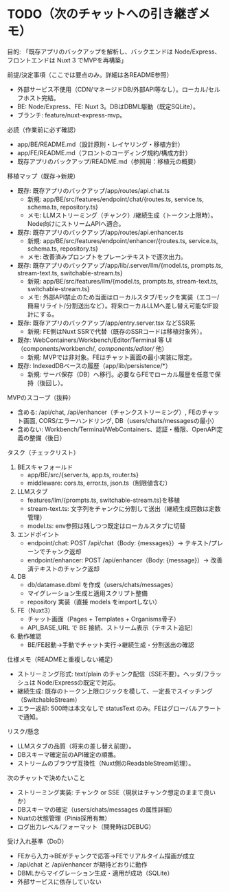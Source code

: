 # TODO（次のチャットへの引き継ぎメモ）

目的: 「既存アプリのバックアップを解析し、バックエンドは Node/Express、フロントエンドは Nuxt 3 でMVPを再構築」

前提/決定事項（ここでは要点のみ。詳細は各README参照）
- 外部サービス不使用（CDN/マネージドDB/外部API等なし）。ローカル/セルフホスト完結。
- BE: Node/Express、FE: Nuxt 3。DBはDBML駆動（既定SQLite）。
- ブランチ: feature/nuxt-express-mvp。

必読（作業前に必ず確認）
- app/BE/README.md（設計原則・レイヤリング・移植方針）
- app/FE/README.md（フロントのコーディング規約/構成方針）
- 既存アプリのバックアップ/README.md（参照用：移植元の概要）

移植マップ（既存→新規）
- 既存: 既存アプリのバックアップ/app/routes/api.chat.ts
  - 新規: app/BE/src/features/endpoint/chat/{routes.ts, service.ts, schema.ts, repository.ts}
  - メモ: LLMストリーミング（チャンク）/継続生成（トークン上限時）。Node向けにストリームAPIへ適合。
- 既存: 既存アプリのバックアップ/app/routes/api.enhancer.ts
  - 新規: app/BE/src/features/endpoint/enhancer/{routes.ts, service.ts, schema.ts, repository.ts}
  - メモ: 改善済みプロンプトをプレーンテキストで逐次出力。
- 既存: 既存アプリのバックアップ/app/lib/.server/llm/{model.ts, prompts.ts, stream-text.ts, switchable-stream.ts}
  - 新規: app/BE/src/features/llm/{model.ts, prompts.ts, stream-text.ts, switchable-stream.ts}
  - メモ: 外部API禁止のため当面はローカルスタブ/モックを実装（エコー/簡易リライト/分割送出など）。将来ローカルLLMへ差し替え可能なIF設計にする。
- 既存: 既存アプリのバックアップ/app/entry.server.tsx などSSR系
  - 新規: FE側はNuxt SSRで代替（既存のSSRコードは移植対象外）。
- 既存: WebContainers/Workbench/Editor/Terminal 等 UI（components/workbench/*, components/editor/* 他）
  - 新規: MVPでは非対象。FEはチャット画面の最小実装に限定。
- 既存: IndexedDBベースの履歴（app/lib/persistence/*）
  - 新規: サーバ保存（DB）へ移行。必要ならFEでローカル履歴を任意で保持（後回し）。

MVPのスコープ（抜粋）
- 含める: /api/chat, /api/enhancer（チャンクストリーミング）, FEのチャット画面, CORS/エラーハンドリング, DB（users/chats/messagesの最小）
- 含めない: Workbench/Terminal/WebContainers、認証・権限、OpenAPI定義の整備（後日）

タスク（チェックリスト）
1) BEスキャフォールド
   - app/BE/src/{server.ts, app.ts, router.ts}
   - middleware: cors.ts, error.ts, json.ts（制限値含む）
2) LLMスタブ
   - features/llm/{prompts.ts, switchable-stream.ts}を移植
   - stream-text.ts: 文字列をチャンクに分割して送出（継続生成回数は定数管理）
   - model.ts: env参照は残しつつ既定はローカルスタブに切替
3) エンドポイント
   - endpoint/chat: POST /api/chat（Body: {messages}）→ テキスト/プレーンでチャンク返却
   - endpoint/enhancer: POST /api/enhancer（Body: {message}）→ 改善済テキストのチャンク返却
4) DB
   - db/datamase.dbml を作成（users/chats/messages）
   - マイグレーション生成と適用スクリプト整備
   - repository 実装（直接 models をimportしない）
5) FE（Nuxt3）
   - チャット画面（Pages + Templates + Organisms骨子）
   - API_BASE_URL で BE 接続、ストリーム表示（テキスト追記）
6) 動作確認
   - BE/FE起動→手動でチャット実行→継続生成・分割送出の確認

仕様メモ（READMEと重複しない補足）
- ストリーミング形式: text/plain のチャンク配信（SSE不要）。ヘッダ/フラッシュは Node/Expressの既定で対応。
- 継続生成: 既存のトークン上限ロジックを模して、一定長でスイッチング（SwitchableStream）
- エラー返却: 500時は本文なしで statusText のみ。FEはグローバルアラートで通知。

リスク/懸念
- LLMスタブの品質（将来の差し替え前提）。
- DBスキーマ確定前のAPI確定の順番。
- ストリームのブラウザ互換性（Nuxt側のReadableStream処理）。

次のチャットで決めたいこと
- ストリーミング実装: チャンク or SSE（現状はチャンク想定のままで良いか）
- DBスキーマの確定（users/chats/messages の属性詳細）
- Nuxtの状態管理（Pinia採用有無）
- ログ出力レベル/フォーマット（開発時はDEBUG）

受け入れ基準（DoD）
- FEから入力→BEがチャンクで応答→FEでリアルタイム描画が成立
- /api/chat と /api/enhancer が期待どおりに動作
- DBMLからマイグレーション生成・適用が成功（SQLite）
- 外部サービスに依存していない